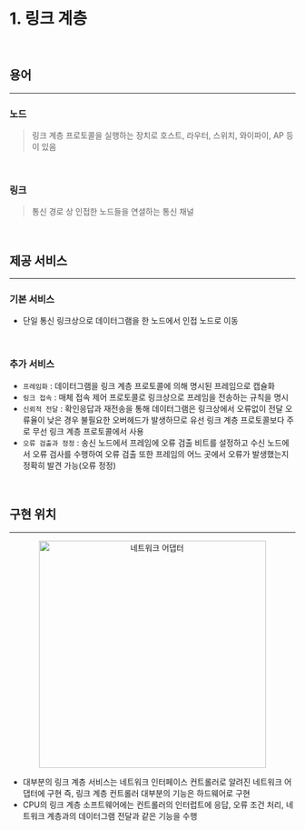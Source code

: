 # 1. 링크 계층

<br>

## 용어

---

### 노드
> 링크 계층 프로토콜을 실행하는 장치로 호스트, 라우터, 스위치, 와이파이, AP 등이 있음

<br>

### 링크
> 통신 경로 상 인접한 노드들을 연셜하는 통신 채널

<br>

## 제공 서비스

---

### 기본 서비스
 - 단일 통신 링크상으로 데이터그램을 한 노드에서 인접 노드로 이동

<br>

### 추가 서비스
 - `프레임화` : 데이터그램을 링크 계층 프로토콜에 의해 명시된 프레임으로 캡슐화
 - `링크 접속` : 매체 접속 제어 프로토콜로 링크상으로 프레임을 전송하는 규칙을 명시
 - `신뢰적 전달` : 확인응답과 재전송을 통해 데이터그램은 링크상에서 오류없이 전달
   오류율이 낮은 경우 불필요한 오버헤드가 발생하므로 유선 링크 계층 프로토콜보다 주로 무선 링크 계층 프로토콜에서 사용
 - `오류 검출과 정정` : 송신 노드에서 프레임에 오류 검출 비트를 설정하고 수신 노드에서 오류 검사를 수행하여 오류 검출
   또한 프레임의 어느 곳에서 오류가 발생했는지 정확히 발견 가능(오류 정정)

<br>

## 구현 위치

---

<p align="center"><img width="400" alt="네트워크 어댑터" src="https://user-images.githubusercontent.com/76640167/214023089-1ac99788-3cb3-461c-96df-e507f658a255.png">

- 대부분의 링크 계층 서비스는 네트워크 인터페이스 컨트롤러로 알려진 네트워크 어댑터에 구현
즉, 링크 계층 컨트롤러 대부분의 기능은 하드웨어로 구현
- CPU의 링크 계층 소프트웨어에는 컨트롤러의 인터럽트에 응답, 오류 조건 처리, 네트워크 계층과의 데이터그램 전달과 같은 기능을 수행
